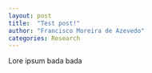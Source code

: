 ```yaml
---
layout: post
title:  "Test post!"
author: "Francisco Moreira de Azevedo"
categories: Research
---
```


Lore ipsum bada bada
